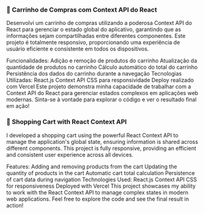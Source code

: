 ### 🌟 Carrinho de Compras com Context API do React
Desenvolvi um carrinho de compras utilizando a poderosa Context API do React para gerenciar o estado global do aplicativo, garantindo que as informações sejam compartilhadas entre diferentes componentes. Este projeto é totalmente responsivo, proporcionando uma experiência de usuário eficiente e consistente em todos os dispositivos.

Funcionalidades:
Adição e remoção de produtos do carrinho
Atualização da quantidade de produtos no carrinho
Cálculo automático do total do carrinho
Persistência dos dados do carrinho durante a navegação
Tecnologias Utilizadas:
React.js
Context API
CSS para responsividade
Deploy realizado com Vercel
Este projeto demonstra minha capacidade de trabalhar com a Context API do React para gerenciar estados complexos em aplicações web modernas. Sinta-se à vontade para explorar o código e ver o resultado final em ação!

### 🌟 Shopping Cart with React Context API
I developed a shopping cart using the powerful React Context API to manage the application's global state, ensuring information is shared across different components. This project is fully responsive, providing an efficient and consistent user experience across all devices.

Features:
Adding and removing products from the cart
Updating the quantity of products in the cart
Automatic cart total calculation
Persistence of cart data during navigation
Technologies Used:
React.js
Context API
CSS for responsiveness
Deployed with Vercel
This project showcases my ability to work with the React Context API to manage complex states in modern web applications. Feel free to explore the code and see the final result in action!
